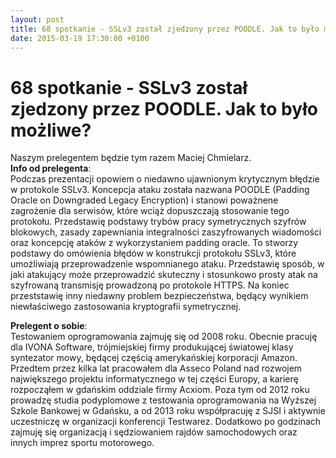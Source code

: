 ```yaml
---
layout: post
title: 68 spotkanie - SSLv3 został zjedzony przez POODLE. Jak to było możliwe?
date: 2015-03-19 17:30:00 +0100
---
```

# 68 spotkanie - SSLv3 został zjedzony przez POODLE. Jak to było możliwe?

<p>Naszym prelegentem będzie tym razem Maciej Chmielarz.<br/><b>Info od prelegenta</b>:<br/>Podczas prezentacji opowiem o niedawno ujawnionym krytycznym błędzie w protokole SSLv3. Koncepcja ataku została nazwana POODLE (Padding Oracle on Downgraded Legacy Encryption) i stanowi poważnene zagrożenie dla serwisów, które wciąż dopuszczają stosowanie tego protokołu. Przedstawię podstawy trybów pracy symetrycznych szyfrów blokowych, zasady zapewniania integralności zaszyfrowanych wiadomości oraz koncepcję ataków z wykorzystaniem padding oracle. To stworzy podstawy do omówienia błędów w konstrukcji protokołu SSLv3, które umożliwiają przeprowadzenie wspomnianego ataku. Przedstawię sposób, w jaki atakujący może przeprowadzić skuteczny i stosunkowo prosty atak na szyfrowaną transmisję prowadzoną po protokole HTTPS. Na koniec przeststawię inny niedawny problem bezpieczeństwa, będący wynikiem niewłaściwego zastosowania kryptografii symetrycznej.</p> <p><b>Prelegent o sobie</b>:<br/>Testowaniem oprogramowania zajmuję się od 2008 roku. Obecnie pracuję dla IVONA Software, trójmiejskiej firmy produkującej światowej klasy syntezator mowy, będącej częścią amerykańskiej korporacji Amazon. Przedtem przez kilka lat pracowałem dla Asseco Poland nad rozwojem największego projektu informatycznego w tej części Europy, a karierę rozpocząłem w gdańskim oddziale firmy Acxiom. Poza tym od 2012 roku prowadzę studia podyplomowe z testowania oprogramowania na Wyższej Szkole Bankowej w Gdańsku, a od 2013 roku współpracuję z SJSI i aktywnie uczestniczę w organizacji konferencji Testwarez. Dodatkowo po godzinach zajmuję się organizacją i sędziowaniem rajdów samochodowych oraz innych imprez sportu motorowego.</p>

